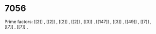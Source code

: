 # 7056

Prime factors: [[2]] , [[2]] , [[2]] , [[2]] , [[3]] , [[147]] , [[3]] , [[49]] , [[7]] , [[7]] , [[7]] , 